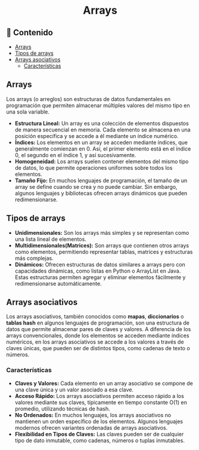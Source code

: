 <h1 align="center">Arrays</h1>

<h2>📑 Contenido</h2>

- [Arrays](#arrays)
- [Tipos de arrays](#tipos-de-arrays)
- [Arrays asociativos](#arrays-asociativos)
  - [Características](#características)

## Arrays

Los arrays (o arreglos) son estructuras de datos fundamentales en programación que permiten almacenar múltiples valores del mismo tipo en una sola variable.

- **Estructura Lineal:** Un array es una colección de elementos dispuestos de manera secuencial en memoria. Cada elemento se almacena en una posición específica y se accede a él mediante un índice numérico.
- **Índices:** Los elementos en un array se acceden mediante índices, que generalmente comienzan en 0. Así, el primer elemento está en el índice 0, el segundo en el índice 1, y así sucesivamente.
- **Homogeneidad:** Los arrays suelen contener elementos del mismo tipo de datos, lo que permite operaciones uniformes sobre todos los elementos.
- **Tamaño Fijo:** En muchos lenguajes de programación, el tamaño de un array se define cuando se crea y no puede cambiar. Sin embargo, algunos lenguajes y bibliotecas ofrecen arrays dinámicos que pueden redimensionarse.

## Tipos de arrays

- **Unidimensionales:** Son los arrays más simples y se representan como una lista lineal de elementos.
- **Multidimensionales(Matrices):** Son arrays que contienen otros arrays como elementos, permitiendo representar tablas, matrices y estructuras más complejas.
- **Dinámicos:** Ofrecen estructuras de datos similares a arrays pero con capacidades dinámicas, como listas en Python o ArrayList en Java. Estas estructuras permiten agregar y eliminar elementos fácilmente y redimensionarse automáticamente.

## Arrays asociativos

Los arrays asociativos, también conocidos como **mapas**, **diccionarios** o **tablas hash** en algunos lenguajes de programación, son una estructura de datos que permite almacenar pares de claves y valores. A diferencia de los arrays convencionales, donde los elementos se acceden mediante índices numéricos, en los arrays asociativos se accede a los valores a través de claves únicas, que pueden ser de distintos tipos, como cadenas de texto o números.

### Características

- **Claves y Valores:** Cada elemento en un array asociativo se compone de una clave única y un valor asociado a esa clave.
- **Acceso Rápido:** Los arrays asociativos permiten acceso rápido a los valores mediante sus claves, típicamente en tiempo constante O(1) en promedio, utilizando técnicas de hash.
- **No Ordenados:** En muchos lenguajes, los arrays asociativos no mantienen un orden específico de los elementos. Algunos lenguajes modernos ofrecen variantes ordenadas de arrays asociativos.
- **Flexibilidad en Tipos de Claves:** Las claves pueden ser de cualquier tipo de dato inmutable, como cadenas, números o tuplas inmutables.
